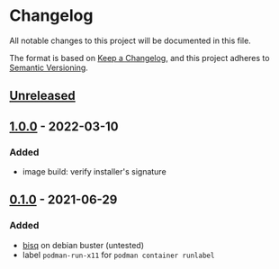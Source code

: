 # Changelog
All notable changes to this project will be documented in this file.

The format is based on [Keep a Changelog](https://keepachangelog.com/en/1.0.0/),
and this project adheres to [Semantic Versioning](https://semver.org/spec/v2.0.0.html).

## [Unreleased]

## [1.0.0] - 2022-03-10
### Added
- image build: verify installer's signature

## [0.1.0] - 2021-06-29
### Added
- [bisq](https://github.com/bisq-network/bisq) on debian buster (untested)
- label `podman-run-x11` for `podman container runlabel`

[Unreleased]: https://github.com/fphammerle/docker-bisq/compare/v1.0.0...HEAD
[1.0.0]: https://github.com/fphammerle/docker-bisq/compare/v0.1.0...v1.0.0
[0.1.0]: https://github.com/fphammerle/docker-bisq/releases/tag/v0.1.0
